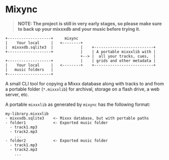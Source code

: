 # Mixync

> **NOTE: The project is still in very early stages, so please make sure to back up your mixxxdb and your music before trying it.**

```
+-------------------+     mixync
|    Your local     |   <--------+
|  mixxxdb.sqlite3  |            |    +--------------------------+ 
+-------------------+            |    | A portable mixxxlib with |
                                 +--> |  all your tracks, cues,  |
+-------------------+            |    | grids and other metadata |
|    Your local     |   <--------+    +--------------------------+
|   music folders   |
+-------------------+
```

A small CLI tool for copying a Mixxx database along with tracks to and from a portable folder (`*.mixxxlib`) for archival, storage on a flash drive, a web server, etc.

A portable `mixxxlib` as generated by `mixync` has the following format:

```
my-library.mixxxlib
- mixxxdb.sqlite3    <- Mixxx database, but with portable paths
- folder1            <- Exported music folder
  - track1.mp3
  - track2.mp3
    ...
- folder2            <- Exported music folder
  - track1.mp3
  - track2.mp3
    ...
```
